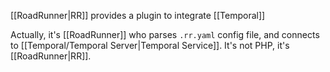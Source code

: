 [[RoadRunner|RR]] provides a plugin to integrate [[Temporal]]

Actually, it's [[RoadRunner]] who parses `.rr.yaml` config file, and connects to [[Temporal/Temporal Server|Temporal Service]]. It's not PHP, it's [[RoadRunner|RR]].
